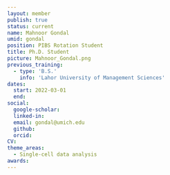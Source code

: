 ```yaml
---
layout: member
publish: true
status: current
name: Mahnoor Gondal
umid: gondal
position: PIBS Rotation Student
title: Ph.D. Student 
picture: Mahnoor_Gondal.png
previous_training:
  - type: 'B.S.'
    info: 'Lahor University of Management Sciences'
dates:
  start: 2022-03-01
  end: 
social: 
  google-scholar: 
  linked-in: 
  email: gondal@umich.edu
  github:
  orcid:
CV: 
theme_areas:
  - Single-cell data analysis
awards:
---
```


